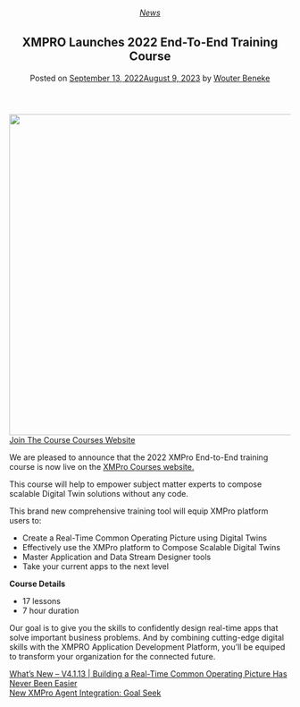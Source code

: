 <div class="large-9 col">
<article class="post-11855 post type-post status-publish format-standard has-post-thumbnail hentry category-news tag-digital-twins" id="post-11855">
<div class="article-inner">
<header class="entry-header">
<div class="entry-header-text entry-header-text-top text-center">
<h6 class="entry-category is-xsmall"><a href="https://xmpro.com/category/news/" rel="category tag">News</a></h6><h1 class="entry-title">XMPRO Launches 2022 End-To-End Training Course</h1><div class="entry-divider is-divider small"></div>
<div class="entry-meta uppercase is-xsmall">
<span class="posted-on">Posted on <a href="https://xmpro.com/xmpro-launches-2022-end-to-end-training-course/" rel="bookmark"><time class="entry-date published" datetime="2022-09-13T04:09:13+00:00">September 13, 2022</time><time class="updated" datetime="2023-08-09T01:34:27+00:00">August 9, 2023</time></a></span> <span class="byline">by <span class="meta-author vcard"><a class="url fn n" href="https://xmpro.com/author/wbeneke/">Wouter Beneke</a></span></span> </div>
</div>
</header>
<div class="entry-content single-page">
<div class="row row-small align-middle" id="row-1855906372">
<div class="col medium-11 small-12 large-11" id="col-1803761460">
<div class="col-inner text-center">
<div class="img has-hover x md-x lg-x y md-y lg-y" id="image_1960360097">
<div class="img-inner dark">
<img height="574" src="https://xmpro.com/wp-content/uploads/2022/09/V2_XMPro-End-To-End-Training-Template-1024x576.jpg" width="1020"/>

</div>
<style>
#image_1960360097 {
  width: 100%;
}
</style>
</div>
<div class="text-center"><div class="is-divider divider clearfix"></div></div>
<a class="button secondary is-outline lowercase" href="https://courses.xmpro.com/courses/xmpro-end-to-end-training/" style="border-radius:99px;">
<span>Join The Course</span>
</a>
<a class="button primary lowercase hide-for-small" href="https://courses.xmpro.com/" style="border-radius:99px;">
<span>Courses Website</span>
</a>
</div>
</div>
<div class="col medium-11 small-12 large-11" id="col-1381290596">
<div class="col-inner">
<p>We are pleased to announce that the 2022 XMPro End-to-End training course is now live on the <a href="https://courses.xmpro.com/">XMPro Courses website.</a></p>
<p>This course will help to empower subject matter experts to compose scalable Digital Twin solutions without any code.<span class="Apple-converted-space"> </span></p>
<div class="text" id="text-111104738">
<p class="p1">This brand new comprehensive training tool will equip XMPro platform users to:</p>
<ul>
<li><span class="s1">Create a Real-Time Common Operating Picture using Digital Twins</span></li>
<li class="li2"><span class="s1">Effectively use the XMPro platform to Compose Scalable Digital Twins</span></li>
<li class="li2"><span class="s1">Master Application and Data Stream Designer tools</span></li>
<li class="li3"><span class="s1">Take your current apps to the next level</span></li>
</ul>
<p class="p1"><span class="s2"><b>Course Details</b></span></p>
<ul class="ul1">
<li class="li2"><span class="s1">17 lessons</span></li>
<li class="li3"><span class="s1">7 hour duration</span></li>
</ul>
<style>
#text-111104738 {
  text-align: left;
}
</style>
</div>
<div class="text" id="text-952026680">
<p style="text-align: left;">Our goal is to give you the skills to confidently design real-time apps that solve important business problems. And by combining cutting-edge digital skills with the XMPRO Application Development Platform, you’ll be equiped to transform your organization for the connected future.</p>
<style>
#text-952026680 {
  text-align: left;
}
</style>
</div>
</div>
</div>
</div>
<div class="blog-share text-center"><div class="is-divider medium"></div><div class="social-icons share-icons share-row relative"><a aria-label="Share on WhatsApp" class="icon button circle is-outline tooltip whatsapp show-for-medium" data-action="share/whatsapp/share" href="whatsapp://send?text=XMPRO%20Launches%202022%20End-To-End%20Training%20Course - https://xmpro.com/xmpro-launches-2022-end-to-end-training-course/" title="Share on WhatsApp"><i class="icon-whatsapp"></i></a><a aria-label="Share on Facebook" class="icon button circle is-outline tooltip facebook" data-label="Facebook" href="https://www.facebook.com/sharer.php?u=https://xmpro.com/xmpro-launches-2022-end-to-end-training-course/" onclick="window.open(this.href,this.title,'width=500,height=500,top=300px,left=300px'); return false;" rel="noopener nofollow" target="_blank" title="Share on Facebook"><i class="icon-facebook"></i></a><a aria-label="Share on Twitter" class="icon button circle is-outline tooltip twitter" href="https://twitter.com/share?url=https://xmpro.com/xmpro-launches-2022-end-to-end-training-course/" onclick="window.open(this.href,this.title,'width=500,height=500,top=300px,left=300px'); return false;" rel="noopener nofollow" target="_blank" title="Share on Twitter"><i class="icon-twitter"></i></a><a aria-label="Email to a Friend" class="icon button circle is-outline tooltip email" href="/cdn-cgi/l/email-protection#a798d4d2c5cdc2c4d39affeaf7f5e8829597ebc6d2c9c4cfc2d482959795979595829597e2c9c38af3c88ae2c9c3829597f3d5c6cec9cec9c0829597e4c8d2d5d4c281c5c8c3de9ae4cfc2c4cc829597d3cfced4829597c8d2d38294e6829597cfd3d3d7d48294e68295e18295e1dfcad7d5c889c4c8ca8295e1dfcad7d5c88acbc6d2c9c4cfc2d48a959795958ac2c9c38ad3c88ac2c9c38ad3d5c6cec9cec9c08ac4c8d2d5d4c28295e1" rel="nofollow" title="Email to a Friend"><i class="icon-envelop"></i></a><a aria-label="Pin on Pinterest" class="icon button circle is-outline tooltip pinterest" href="https://pinterest.com/pin/create/button?url=https://xmpro.com/xmpro-launches-2022-end-to-end-training-course/&amp;media=https://xmpro.com/wp-content/uploads/2022/09/V2_XMPro-End-To-End-Training-Template-1024x576.jpg&amp;description=XMPRO%20Launches%202022%20End-To-End%20Training%20Course" onclick="window.open(this.href,this.title,'width=500,height=500,top=300px,left=300px'); return false;" rel="noopener nofollow" target="_blank" title="Pin on Pinterest"><i class="icon-pinterest"></i></a><a aria-label="Share on LinkedIn" class="icon button circle is-outline tooltip linkedin" href="https://www.linkedin.com/shareArticle?mini=true&amp;url=https://xmpro.com/xmpro-launches-2022-end-to-end-training-course/&amp;title=XMPRO%20Launches%202022%20End-To-End%20Training%20Course" onclick="window.open(this.href,this.title,'width=500,height=500,top=300px,left=300px'); return false;" rel="noopener nofollow" target="_blank" title="Share on LinkedIn"><i class="icon-linkedin"></i></a></div></div></div>
<nav class="navigation-post" id="nav-below" role="navigation">
<div class="flex-row next-prev-nav bt bb">
<div class="flex-col flex-grow nav-prev text-left">
<div class="nav-previous"><a href="https://xmpro.com/whats-new-v4-1-13-build-a-real-time-common-operating-picture-with-these-new-features/" rel="prev"><span class="hide-for-small"><i class="icon-angle-left"></i></span> What’s New – V4.1.13 | Building a Real-Time Common Operating Picture Has Never Been Easier</a></div>
</div>
<div class="flex-col flex-grow nav-next text-right">
<div class="nav-next"><a href="https://xmpro.com/new-xmpro-agent-integration-goal-seek/" rel="next">New XMPro Agent Integration: Goal Seek <span class="hide-for-small"><i class="icon-angle-right"></i></span></a></div> </div>
</div>
</nav>
</div>
</article>
<div class="comments-area" id="comments">
</div>
</div>